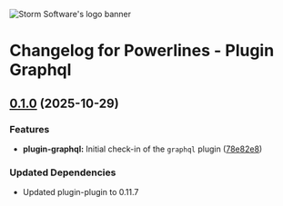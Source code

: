 ![Storm Software's logo banner](https://public.storm-cdn.com/brand-banner.png)

# Changelog for Powerlines - Plugin Graphql

## [0.1.0](https://github.com/storm-software/powerlines/releases/tag/plugin-graphql%400.1.0) (2025-10-29)

### Features

- **plugin-graphql:** Initial check-in of the `graphql` plugin
  ([78e82e8](https://github.com/storm-software/powerlines/commit/78e82e8))

### Updated Dependencies

- Updated plugin-plugin to 0.11.7
